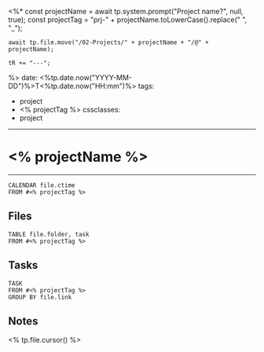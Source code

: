 <%*
	const projectName = await tp.system.prompt("Project name?", null, true);
	const projectTag = "prj-" + projectName.toLowerCase().replace(" ", "_");

	await tp.file.move("/02-Projects/" + projectName + "/@" + projectName);

	tR += "---";
%>
date: <%tp.date.now("YYYY-MM-DD")%>T<%tp.date.now("HH:mm")%>
tags:
  - project
  - <% projectTag %>
cssclasses:
  - project
---

# <% projectName %>

---

```dataview
CALENDAR file.ctime
FROM #<% projectTag %>
```

## Files

```dataview
TABLE file.folder, task
FROM #<% projectTag %>
```

## Tasks

```dataview
TASK
FROM #<% projectTag %> 
GROUP BY file.link
```

## Notes

<% tp.file.cursor() %>